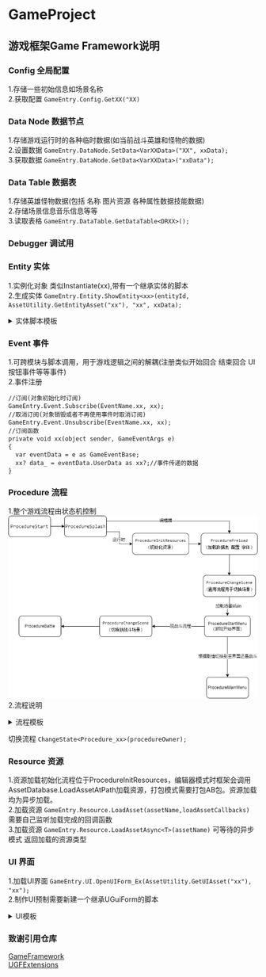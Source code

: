 # GameProject

## 游戏框架Game Framework说明  

### Config  全局配置
1.存储一些初始信息如场景名称  
2.获取配置 ```GameEntry.Config.GetXX("XX)```  
### Data Node  数据节点
1.存储游戏运行时的各种临时数据(如当前战斗英雄和怪物的数据)  
2.设置数据 ```GameEntry.DataNode.SetData<VarXXData>("XX", xxData);```  
3.获取数据 ```GameEntry.DataNode.GetData<VarXXData>("xxData");```  
### Data Table  数据表
1.存储英雄怪物数据(包括 名称 图片资源 各种属性数据技能数据)  
2.存储场景信息音乐信息等等  
3.读取表格 ```GameEntry.DataTable.GetDataTable<DRXX>(); ```  
### Debugger 调试用
### Entity 实体
1.实例化对象 类似Instantiate(xx),带有一个继承实体的脚本  
2.生成实体 ```GameEntry.Entity.ShowEntity<xx>(entityId, AssetUtility.GetEntityAsset("xx"), "xx", xxData); ```  
<details>
<summary>实体脚本模板</summary>
<pre><code>
namespace GameMain
{
    public class xx : EntityLogic
    {
        //生成实体时初始化类似Awake
        protected override void OnInit(object userData)
        {
            base.OnInit(userData);         
        }
        //显示实体时调用
        protected override void OnShow(object userData)
        {
            base.OnShow(userData);        
        }
         //隐藏实体时调用
        protected override void OnHide(bool isShutdown, object userData)
        {
            base.OnHide(isShutdown, userData);
        }
         //显示实体时每帧调用
        protected override void OnUpdate(float elapseSeconds, float realElapseSeconds)
        {
            base.OnUpdate(elapseSeconds, realElapseSeconds);
        }
         //实体回收时调用
        protected override void OnRecycle()
        {
            base.OnRecycle();        
        }
    }
}
    
</code></pre>
</details>

### Event 事件
1.可跨模块与脚本调用，用于游戏逻辑之间的解耦(注册类似开始回合 结束回合 UI按钮事件等等事件)  
2.事件注册 
```
//订阅(对象初始化时订阅)
GameEntry.Event.Subscribe(EventName.xx, xx);
//取消订阅(对象销毁或者不再使用事件时取消订阅)
GameEntry.Event.Unsubscribe(EventName.xx, xx);
//订阅函数
private void xx(object sender, GameEventArgs e)
{
  var eventData = e as GameEventBase;
  xx? data_ = eventData.UserData as xx?;//事件传递的数据
}

```
### Procedure  流程
1.整个游戏流程由状态机控制  
<img src="Document Picture/流程.png">  
2.流程说明  
<details>
<summary>流程模板</summary>
<pre><code>
using UnityEngine;
using GameFramework.Procedure;
using ProcedureOwner = GameFramework.Fsm.IFsm<GameFramework.Procedure.IProcedureManager>;
namespace GameMain
{
    public class Procedure_xx : ProcedureBase
    {
        //整个流程初始化时调用，一般为进入游戏后就调用类似Awake(userData为生成实体时自定义传递的数据)
        protected override void OnInit(ProcedureOwner procedureOwner, object userData)
        {
            base.OnInit(procedureOwner, userData);
        }
        //每次进入流程时调用
        protected override void OnEnter(ProcedureOwner procedureOwner)
        {
            base.OnEnter(procedureOwner);
        }
        //当前流程每帧调用
        protected override void OnUpdate(ProcedureOwner procedureOwner, float elapseSeconds, float realElapseSeconds)
        {
            base.OnUpdate(procedureOwner, elapseSeconds, realElapseSeconds);
        }
        //离开流程时调用
        protected override void OnLeave(ProcedureOwner procedureOwner, bool isShutdown)
        {
            base.OnLeave(procedureOwner, isShutdown);         
        }
        //整个流程销毁时调用，一般在关闭游戏时调用
        protected override void OnDestroy(ProcedureOwner procedureOwner)
        {
            base.OnDestroy(procedureOwner);
        }
    }
}
</code></pre>
</details>

切换流程 ```ChangeState<Procedure_xx>(procedureOwner);```

### Resource  资源
1.资源加载初始化流程位于ProcedureInitResources，编辑器模式时框架会调用AssetDatabase.LoadAssetAtPath加载资源，打包模式需要打包AB包。资源加载均为异步加载。  
2.加载资源 ```GameEntry.Resource.LoadAsset(assetName,loadAssetCallbacks)``` 需要自己监听加载完成的回调函数  
3.加载资源 ```GameEntry.Resource.LoadAssetAsync<T>(assetName)``` 可等待的异步模式 返回加载的资源类型

### UI  界面
1.加载UI界面 ```GameEntry.UI.OpenUIForm_Ex(AssetUtility.GetUIAsset("xx"), "xx");```  
2.制作UI预制需要新建一个继承UGuiForm的脚本  
<details>
<summary>UI模板</summary>
<pre><code>
using System;
using System.Collections.Generic;
using UnityEngine;
using UnityEngine.UI;
using GameFramework.Event;
using UnityGameFramework.Runtime;
namespace GameMain
{
    public class UIXX : UGuiForm
    {
        protected override void OnInit(object userData)
        {
            base.OnInit(userData);
        }
        protected override void OnOpen(object userData)
        {
            base.OnOpen(userData);
        }
        protected override void OnRecycle()
        {
            base.OnRecycle();
        }
    }
}

</code></pre>
</details>

### 致谢引用仓库
[GameFramework](https://github.com/EllanJiang/GameFramework)  
[UGFExtensions](https://github.com/FingerCaster/UGFExtensions)  